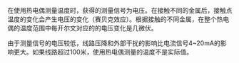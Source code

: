 在使用热电偶测量温度时，获得的测量信号为电压。在接触不同的金属后，接触点温度的变化会产生电压的变化（赛贝克效应）。根据接触的不同金属，在整个热电偶的温度范围中每开尔文对应的的电压变化是几微伏。

由于测量信号的电压较低，线路压降和外部干扰的影响比电流信号4~20mA的影响更大。如果线路超过100米，使用热电偶测量的温度不是实际值。

